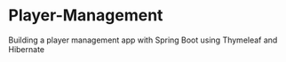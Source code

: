 # Player-Management
Building a player management app with Spring Boot using Thymeleaf and Hibernate
